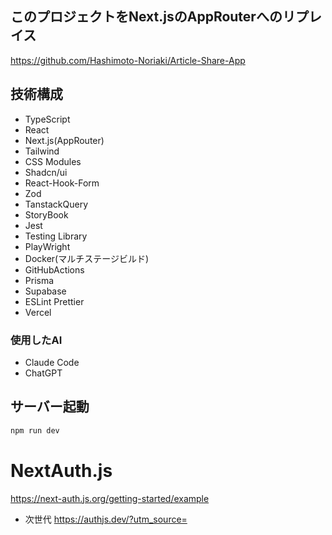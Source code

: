 ## このプロジェクトをNext.jsのAppRouterへのリプレイス

https://github.com/Hashimoto-Noriaki/Article-Share-App

## 技術構成
- TypeScript
- React
- Next.js(AppRouter)
- Tailwind
- CSS Modules
- Shadcn/ui
- React-Hook-Form
- Zod
- TanstackQuery
- StoryBook
- Jest
- Testing Library
- PlayWright
- Docker(マルチステージビルド)
- GitHubActions
- Prisma
- Supabase
- ESLint Prettier
- Vercel

### 使用したAI
- Claude Code
- ChatGPT

## サーバー起動
```bash
npm run dev
```

# NextAuth.js
https://next-auth.js.org/getting-started/example
- 次世代
https://authjs.dev/?utm_source=
